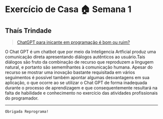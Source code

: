 # Exercício de Casa 🏠 Semana 1 

## Thaís Trindade


> [ChatGPT para inicante em programação é bom ou ruim?](https://www.devmedia.com.br/chatgpt-para-iniciantes-em-programacao-bom-ou-ruim/43634)

O Chat GPT é um chatbot que por meio da Inteligencia Artficial produz uma comunicação direta apresentando diálogos autênticos ao usuário.Tais diálogos são fruto da combinação de recurso que reproduzem a lingugem natural, e portanto são sememlhantes à comunicação humana. Apesar do recurso se mostrar uma inovação bastante requisitada em vários seguimentos é possível também apontar algumas desvantagens em sua aplicação, o que ocorre ao se utilizar o Chat GPT de forma inadequada durante o processo de aprendizagem e que consequentemente resultará na falta de habilidade e conhecimento no exercício das atividades profissionais do programador.

---

`Obrigada Reprograma!`

